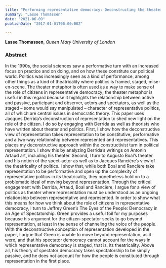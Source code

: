 ```yaml
---
title: "Performing representative democracy: Deconstructing the theater metaphor"
summary: "Lasse Thomassen"
date: "2021-06-09"
publishDate: "2017-01-01T00:00:00Z"

---
```


**Lasse Thomassen**, *Queen Mary University of London*

### Abstract

In the 1990s, the social sciences saw a performative turn with an increased focus on practice and on doing, and on how these constitute our political world. Politics was increasingly seen as a kind of performance, among other things as a kind of theatricality where politics is framed, staged, mise-en-scène. The theater metaphor is often used as a way to make sense of the role of citizens in representative democracy; the theater metaphor is useful in this regard because it highlights the relationship between active and passive, participant and observer, actors and spectators, as well as the staged – some would say manipulated – character of representative politics, all of which are central issues in democratic theory.
This paper uses Jacques Derrida’s deconstruction of representation to shed new light on the role of the citizen. I do so by engaging with Derrida as well as theorists who have written about theater and politics. First, I show how the deconstructive view of representation takes representation to be constitutive, performative and a two-way relationship between represented and representatives. This places my deconstructive approach within the constructivist turn in political representation. I show this by analyzing Derrida’s writings on Antonin Artaud art, including his theater. Second, I turn to Augusto Boal’s theater and his notion of the spect-actor as well as to Jacques Rancière’s view of the theatricality of politics. I show that, while both Boal and Rancière take representation to be performative and open up the complexity of representative politics in its theatricality, they nonetheless hold on to a problematic ideal of moving beyond representation. Through the critical engagement with Derrida, Artaud, Boal and Rancière, I argue for a view of politics as theater where representation must be understood as an ongoing relationship between representative and represented. In order to show what this means for how we think about the role of citizens in representative democracy, I turn to Jeffrey Green’s The Eyes of the People: Democracy in an Age of Spectatorship. Green provides a useful foil for my purposes because his argument for the citizen-spectator seeks to go beyond representation, at least in the sense of channeling the voice of the people. With the deconstructive conception of representation developed in the paper, I argue that Green is unable to move beyond representation, as it were, and that his spectator democracy cannot account for the ways in which representative democracy is staged, that is, its theatricality. Above all, his theory of spectator democracy takes spectatorship to be simply passive, and he does not account for how the people is constituted through representation in the first place.
